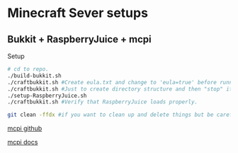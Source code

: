 # Minecraft Sever setups

## Bukkit + RaspberryJuice + mcpi

Setup
```bash
# cd to repo.
./build-bukkit.sh
./craftbukkit.sh #Create eula.txt and change to 'eula=true' before running again.
./craftbukkit.sh #Just to create directory structure and then "stop" it.
./setup-RaspberryJuice.sh
./craftbukkit.sh #Verify that RaspberryJuice loads properly.

git clean -ffdx #if you want to clean up and delete things but be careful this will delete your world.
```
[mcpi github](https://github.com/martinohanlon/mcpi)

[mcpi docs](https://www.stuffaboutcode.com/p/minecraft-api-reference.html)